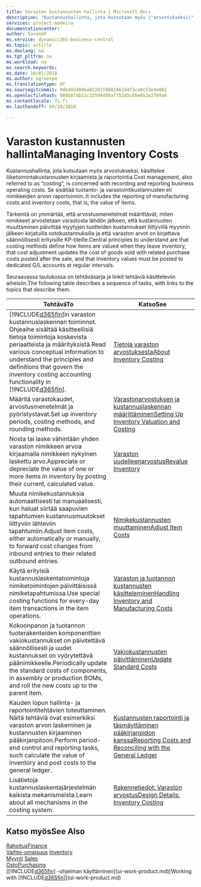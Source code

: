 ```yaml
---
title: Varaston kustannusten hallinta | Microsoft Docs
description: "Kustannushallinta, jota kutsutaan myös \"arvostukseksi\", käsittelee liiketoiminnan toimintokustannusten tallennusta ja raportointia. Se sisältää tuotanto- ja varastointikustannusten eli nimikkeiden arvon raportoinnin.."
services: project-madeira
documentationcenter: 
author: SorenGP
ms.service: dynamics365-business-central
ms.topic: article
ms.devlang: na
ms.tgt_pltfrm: na
ms.workload: na
ms.search.keywords: 
ms.date: 10/01/2018
ms.author: sgroespe
ms.translationtype: HT
ms.sourcegitcommit: 9dbd92409ba02281f008246194f3ce0c53e4e001
ms.openlocfilehash: 088b8fdb11c32594499af752d5c6be652e2f69a6
ms.contentlocale: fi-fi
ms.lasthandoff: 09/28/2018

---
```

# <a name="managing-inventory-costs"></a><span data-ttu-id="2ecf3-104">Varaston kustannusten hallinta</span><span class="sxs-lookup"><span data-stu-id="2ecf3-104">Managing Inventory Costs</span></span>
<span data-ttu-id="2ecf3-105">Kustannushallinta, jota kutsutaan myös arvostukseksi, käsittelee liiketoimintakustannusten kirjaamista ja raportointia.</span><span class="sxs-lookup"><span data-stu-id="2ecf3-105">Cost management, also referred to as “costing”, is concerned with recording and reporting business operating costs.</span></span> <span data-ttu-id="2ecf3-106">Se sisältää tuotanto- ja varastointikustannusten eli nimikkeiden arvon raportoinnin..</span><span class="sxs-lookup"><span data-stu-id="2ecf3-106">It includes the reporting of manufacturing costs and inventory costs, that is, the value of items.</span></span>   

<span data-ttu-id="2ecf3-107">Tärkeintä on ymmärtää, että arvostusmenetelmät määrittävät, miten nimikkeet arvostetaan varastosta lähdön jälkeen, että kustannusten muuttaminen päivittää myytyjen tuotteiden kustannukset liittyvillä myynnin jälkeen kirjatuilla ostokustannuksilla ja että varaston arvot on kirjattava säännöllisesti erityisille KP-tileille.</span><span class="sxs-lookup"><span data-stu-id="2ecf3-107">Central principles to understand are that costing methods define how items are valued when they leave inventory, that cost adjustment updates the cost of goods sold with related purchase costs posted after the sale, and that inventory values must be posted to dedicated G/L accounts at regular intervals.</span></span>

<span data-ttu-id="2ecf3-108">Seuraavassa taulukossa on tehtäväsarja ja linkit tehtäviä käsitteleviin aiheisiin.</span><span class="sxs-lookup"><span data-stu-id="2ecf3-108">The following table describes a sequence of tasks, with links to the topics that describe them.</span></span>

|<span data-ttu-id="2ecf3-109">**Tehtävä**</span><span class="sxs-lookup"><span data-stu-id="2ecf3-109">**To**</span></span>|<span data-ttu-id="2ecf3-110">**Katso**</span><span class="sxs-lookup"><span data-stu-id="2ecf3-110">**See**</span></span>|  
|------------|-------------|  
|<span data-ttu-id="2ecf3-111">[!INCLUDE[d365fin](includes/d365fin_md.md)]in varaston kustannuslaskennan toiminnot. Ohjeaihe sisältää käsitteellisiä tietoja toimintoja koskevista periaatteista ja määrityksistä.</span><span class="sxs-lookup"><span data-stu-id="2ecf3-111">Read various conceptual information to understand the principles and definitions that govern the inventory costing accounting functionality in [!INCLUDE[d365fin](includes/d365fin_md.md)].</span></span>|[<span data-ttu-id="2ecf3-112">Tietoja varaston arvostuksesta</span><span class="sxs-lookup"><span data-stu-id="2ecf3-112">About Inventory Costing</span></span>](finance-learn-about-costing.md)|  
|<span data-ttu-id="2ecf3-113">Määritä varastokaudet, arvostusmenetelmät ja pyöristystavat.</span><span class="sxs-lookup"><span data-stu-id="2ecf3-113">Set up inventory periods, costing methods, and rounding methods.</span></span>|[<span data-ttu-id="2ecf3-114">Varastonarvostuksen ja kustannuslaskennan määrittäminen</span><span class="sxs-lookup"><span data-stu-id="2ecf3-114">Setting Up Inventory Valuation and Costing</span></span>](finance-set-up-inventory-valuation-and-costing.md)|
|<span data-ttu-id="2ecf3-115">Nosta tai laske vähintään yhden varaston nimikkeen arvoa kirjaamalla nimikkeen nykyinen laskettu arvo.</span><span class="sxs-lookup"><span data-stu-id="2ecf3-115">Appreciate or depreciate the value of one or more items in inventory by posting their current, calculated value.</span></span>|[<span data-ttu-id="2ecf3-116">Varaston uudelleenarvostus</span><span class="sxs-lookup"><span data-stu-id="2ecf3-116">Revalue Inventory</span></span>](inventory-how-revalue-inventory.md)|
|<span data-ttu-id="2ecf3-117">Muuta nimikekustannuksia automaattisesti tai manuaalisesti, kun haluat siirtää saapuvien tapahtumien kustannusmuutokset liittyviin lähteviin tapahtumiin.</span><span class="sxs-lookup"><span data-stu-id="2ecf3-117">Adjust item costs, either automatically or manually, to forward cost changes from inbound entries to their related outbound entries.</span></span>|[<span data-ttu-id="2ecf3-118">Nimikekustannusten muuttaminen</span><span class="sxs-lookup"><span data-stu-id="2ecf3-118">Adjust Item Costs</span></span>](inventory-how-adjust-item-costs.md)|
|<span data-ttu-id="2ecf3-119">Käytä erityisiä kustannuslaskentatoimintoja nimiketoimintojen päivittäisissä nimiketapahtumissa.</span><span class="sxs-lookup"><span data-stu-id="2ecf3-119">Use special costing functions for every-day item transactions in the item operations.</span></span>|[<span data-ttu-id="2ecf3-120">Varaston ja tuotannon kustannusten käsitteleminen</span><span class="sxs-lookup"><span data-stu-id="2ecf3-120">Handling Inventory and Manufacturing Costs</span></span>](finance-handle-inventory-and-manufacturing-costs.md)|  
|<span data-ttu-id="2ecf3-121">Kokoonpanon ja tuotannon tuoterakenteiden komponenttien vakiokustannukset on päivitettävä säännöllisesti ja uudet kustannukset on vyörytettävä päänimikkeelle.</span><span class="sxs-lookup"><span data-stu-id="2ecf3-121">Periodically update the standard costs of components, in assembly or production BOMs, and roll the new costs up to the parent item.</span></span>|[<span data-ttu-id="2ecf3-122">Vakiokustannusten päivittäminen</span><span class="sxs-lookup"><span data-stu-id="2ecf3-122">Update Standard Costs</span></span>](finance-how-to-update-standard-costs.md)|
|<span data-ttu-id="2ecf3-123">Kauden lopun hallinta- ja raportointitehtävien toteuttaminen. Näitä tehtäviä ovat esimerkiksi varaston arvon laskeminen ja kustannusten kirjaaminen pääkirjanpitoon.</span><span class="sxs-lookup"><span data-stu-id="2ecf3-123">Perform period-end control and reporting tasks, such calculate the value of inventory and post costs to the general ledger.</span></span>|[<span data-ttu-id="2ecf3-124">Kustannusten raportointi ja täsmäyttäminen pääkirjanpidon kanssa</span><span class="sxs-lookup"><span data-stu-id="2ecf3-124">Reporting Costs and Reconciling with the General Ledger</span></span>](finance-report-costs-and-reconcile-with-the-general-ledger.md)|  
|<span data-ttu-id="2ecf3-125">Lisätietoja kustannuslaskentajärjestelmän kaikista mekanismeista.</span><span class="sxs-lookup"><span data-stu-id="2ecf3-125">Learn about all mechanisms in the costing system.</span></span>|[<span data-ttu-id="2ecf3-126">Rakennetiedot: Varaston arvostus</span><span class="sxs-lookup"><span data-stu-id="2ecf3-126">Design Details: Inventory Costing</span></span>](design-details-inventory-costing.md)|  

## <a name="see-also"></a><span data-ttu-id="2ecf3-127">Katso myös</span><span class="sxs-lookup"><span data-stu-id="2ecf3-127">See Also</span></span>  
 [<span data-ttu-id="2ecf3-128">Rahoitus</span><span class="sxs-lookup"><span data-stu-id="2ecf3-128">Finance</span></span>](finance.md)  
 <span data-ttu-id="2ecf3-129">[Vaihto-omaisuus](inventory-manage-inventory.md) </span><span class="sxs-lookup"><span data-stu-id="2ecf3-129">[Inventory](inventory-manage-inventory.md) </span></span>  
 <span data-ttu-id="2ecf3-130">[Myynti](sales-manage-sales.md) </span><span class="sxs-lookup"><span data-stu-id="2ecf3-130">[Sales](sales-manage-sales.md) </span></span>  
 [<span data-ttu-id="2ecf3-131">Osto</span><span class="sxs-lookup"><span data-stu-id="2ecf3-131">Purchasing</span></span>](purchasing-manage-purchasing.md)  
 <span data-ttu-id="2ecf3-132">[[!INCLUDE[d365fin](includes/d365fin_md.md)] -ohjelman käyttäminen](ui-work-product.md)</span><span class="sxs-lookup"><span data-stu-id="2ecf3-132">[Working with [!INCLUDE[d365fin](includes/d365fin_md.md)]](ui-work-product.md)</span></span>

